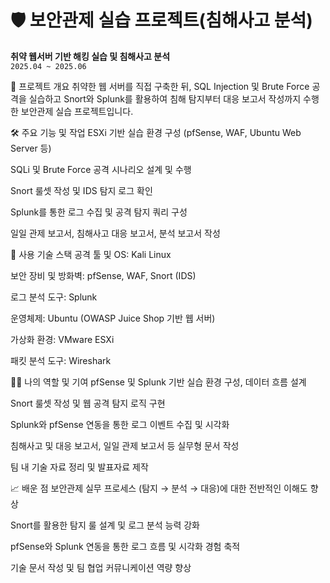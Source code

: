 # 🛡️ 보안관제 실습 프로젝트(침해사고 분석)

**취약 웹서버 기반 해킹 실습 및 침해사고 분석**  
`2025.04 ~ 2025.06` 

📌 프로젝트 개요
취약한 웹 서버를 직접 구축한 뒤, SQL Injection 및 Brute Force 공격을 실습하고
Snort와 Splunk를 활용하여 침해 탐지부터 대응 보고서 작성까지 수행한 보안관제 실습 프로젝트입니다.



🛠 주요 기능 및 작업
ESXi 기반 실습 환경 구성 (pfSense, WAF, Ubuntu Web Server 등)

SQLi 및 Brute Force 공격 시나리오 설계 및 수행

Snort 룰셋 작성 및 IDS 탐지 로그 확인

Splunk를 통한 로그 수집 및 공격 탐지 쿼리 구성

일일 관제 보고서, 침해사고 대응 보고서, 분석 보고서 작성



🔧 사용 기술 스택
공격 툴 및 OS: Kali Linux

보안 장비 및 방화벽: pfSense, WAF, Snort (IDS)

로그 분석 도구: Splunk

운영체제: Ubuntu (OWASP Juice Shop 기반 웹 서버)

가상화 환경: VMware ESXi

패킷 분석 도구: Wireshark



👨‍💻 나의 역할 및 기여
pfSense 및 Splunk 기반 실습 환경 구성, 데이터 흐름 설계

Snort 룰셋 작성 및 웹 공격 탐지 로직 구현

Splunk와 pfSense 연동을 통한 로그 이벤트 수집 및 시각화

침해사고 및 대응 보고서, 일일 관제 보고서 등 실무형 문서 작성

팀 내 기술 자료 정리 및 발표자료 제작



📈 배운 점
보안관제 실무 프로세스 (탐지 → 분석 → 대응)에 대한 전반적인 이해도 향상

Snort를 활용한 탐지 룰 설계 및 로그 분석 능력 강화

pfSense와 Splunk 연동을 통한 로그 흐름 및 시각화 경험 축적

기술 문서 작성 및 팀 협업 커뮤니케이션 역량 향상
